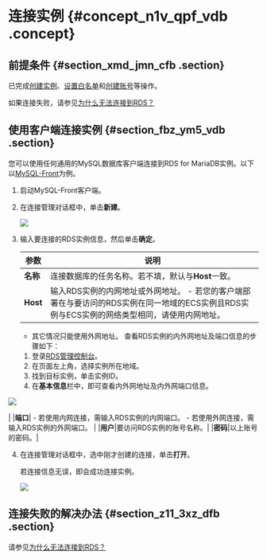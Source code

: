 # 连接实例 {#concept_n1v_qpf_vdb .concept}

## 前提条件 {#section_xmd_jmn_cfb .section}

已完成[创建实例](cn.zh-CN/快速入门MariaDB版/创建实例.md)、[设置白名单](cn.zh-CN/快速入门MariaDB版/初始化配置/设置白名单.md)和[创建账号](cn.zh-CN/快速入门MariaDB版/初始化配置/创建账号和数据库.md)等操作。

如果连接失败，请参见[为什么无法连接到RDS？](https://help.aliyun.com/knowledge_detail/91236.html)

## 使用客户端连接实例 {#section_fbz_ym5_vdb .section}

您可以使用任何通用的MySQL数据库客户端连接到RDS for MariaDB实例。以下以[MySQL-Front](http://www.mysqlfront.de/)为例。

1.  启动MySQL-Front客户端。
2.  在连接管理对话框中，单击**新建**。

    ![](http://static-aliyun-doc.oss-cn-hangzhou.aliyuncs.com/assets/img/21122/154053628611728_zh-CN.png)

3.  输入要连接的RDS实例信息，然后单击**确定**。

    |参数|说明|
    |--|--|
    |**名称**|连接数据库的任务名称。若不填，默认与**Host**一致。|
    |**Host**|输入RDS实例的内网地址或外网地址。    -   若您的客户端部署在与要访问的RDS实例在同一地域的ECS实例且RDS实例与ECS实例的网络类型相同，请使用内网地址。
    -   其它情况只能使用外网地址。
查看RDS实例的内外网地址及端口信息的步骤如下：

    1.  登录[RDS管理控制台](https://rds.console.aliyun.com)。
    2.  在页面左上角，选择实例所在地域。
    3.  找到目标实例，单击实例ID。
    4.  在**基本信息**栏中，即可查看内外网地址及内外网端口信息。

![](http://static-aliyun-doc.oss-cn-hangzhou.aliyuncs.com/assets/img/21122/154053628611722_zh-CN.png)

|
    |**端口**|     -   若使用内网连接，需输入RDS实例的内网端口。
    -   若使用外网连接，需输入RDS实例的外网端口。
 |
    |**用户**|要访问RDS实例的账号名称。|
    |**密码**|以上账号的密码。|

4.  在连接管理对话框中，选中刚才创建的连接，单击**打开**。

    若连接信息无误，即会成功连接实例。

    ![](http://static-aliyun-doc.oss-cn-hangzhou.aliyuncs.com/assets/img/21122/154053628611723_zh-CN.png)


## 连接失败的解决办法 {#section_z11_3xz_dfb .section}

请参见[为什么无法连接到RDS？](https://help.aliyun.com/knowledge_detail/91236.html)

